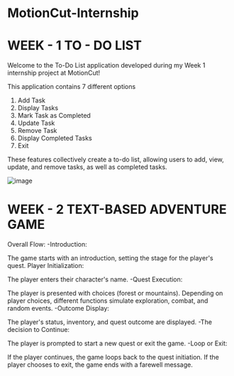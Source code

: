 # MotionCut-Internship
# WEEK - 1 TO - DO LIST
Welcome to the To-Do List application developed during my Week 1 internship project at MotionCut!

This application contains 7 different options 
1. Add Task
2. Display Tasks
3. Mark Task as Completed
4. Update Task
5. Remove Task
6. Display Completed Tasks
7. Exit

These features collectively create a to-do list, allowing users to add, view, update, and remove tasks, as well as completed tasks. 

![image](https://github.com/Adithi-Rudraram/MotionCut-Internship/assets/81702324/6fffc4ee-26ea-4026-b4e5-676c17653995)

# WEEK - 2 TEXT-BASED ADVENTURE GAME
Overall Flow:
-Introduction:

 The game starts with an introduction, setting the stage for the player's quest.
 Player Initialization:

 The player enters their character's name.
-Quest Execution:

 The player is presented with choices (forest or mountains).
 Depending on player choices, different functions simulate exploration, combat, and random events.
-Outcome Display:

 The player's status, inventory, and quest outcome are displayed.
-The decision to Continue:

 The player is prompted to start a new quest or exit the game.
-Loop or Exit:

 If the player continues, the game loops back to the quest initiation.
 If the player chooses to exit, the game ends with a farewell message.
